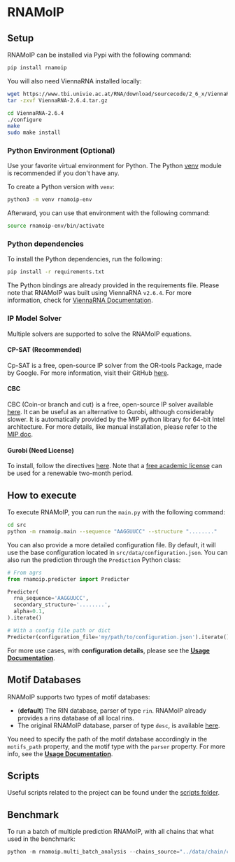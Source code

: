 # RNAMoIP

## Setup

RNAMoIP can be installed via Pypi with the following command:

```bash
pip install rnamoip
```

You will also need ViennaRNA installed locally:

```bash
wget https://www.tbi.univie.ac.at/RNA/download/sourcecode/2_6_x/ViennaRNA-2.6.4.tar.gz
tar -zxvf ViennaRNA-2.6.4.tar.gz

cd ViennaRNA-2.6.4
./configure
make
sudo make install
```

### Python Environment (Optional)

Use your favorite virtual environment for Python. The Python [venv](https://docs.python.org/3/tutorial/venv.html) module is recommended if you don't have any.

To create a Python version with `venv`:

```bash
python3 -m venv rnamoip-env
```

Afterward, you can use that environment with the following command:

```bash
source rnamoip-env/bin/activate
```

### Python dependencies

To install the Python dependencies, run the following:

```bash
pip install -r requirements.txt
```

The Python bindings are already provided in the requirements file. Please note that RNAMoIP was built using ViennaRNA `v2.6.4`. For more information, check for [ViennaRNA Documentation](https://github.com/ViennaRNA/ViennaRNA#installation).

### IP Model Solver

Multiple solvers are supported to solve the RNAMoIP equations.

#### CP-SAT (Recommended)

Cp-SAT is a free, open-source IP solver from the OR-tools Package, made by Google. For more information, visit their GitHub [here](https://github.com/google/or-tools).

#### CBC

CBC (Coin-or branch and cut) is a free, open-source IP solver available [here](https://github.com/coin-or/Cbc). It can be useful as an alternative to Gurobi, although considerably slower. It is automatically provided by the MIP python library for 64-bit Intel architecture. For more details, like manual installation, please refer to the [MIP doc](https://docs.python-mip.com/en/latest/install.html#using-your-own-cbc-binaries-optional).

#### Gurobi (Need License)

To install, follow the directives [here](https://www.gurobi.com/products/gurobi-optimizer/). Note that a [free academic license](https://www.gurobi.com/downloads/end-user-license-agreement-academic/) can be used for a renewable two-month period.

## How to execute

To execute RNAMoIP, you can run the `main.py` with the following command:

```bash
cd src
python -m rnamoip.main --sequence "AAGGUUCC" --structure "........"
```

You can also provide a more detailed configuration file. By default, it will use the base configuration located in `src/data/configuration.json`.
You can also run the prediction through the `Prediction` Python class:

```py
# From agrs
from rnamoip.predicter import Predicter

Predicter(
  rna_sequence='AAGGUUCC',
  secondary_structure='........',
  alpha=0.1,
).iterate()

# With a config file path or dict
Predicter(configuration_file='my/path/to/configuration.json').iterate()
```

For more use cases, with **configuration details**, please see the [**Usage Documentation**](doc/usage.md).

## Motif Databases

RNAMoIP supports two types of motif databases:

- (**default**) The RIN database, parser of type `rin`. RNAMoIP already provides a rins database of all local rins.
- The original RNAMoIP database, parser of type `desc`, is available [here](https://github.com/McGill-CSB/RNAMoIP/raw/master/CATALOGUE.tgz).

You need to specify the path of the motif database accordingly in the `motifs_path` property, and the motif type with the `parser` property. For more info, see the [**Usage Documentation**](doc/usage.md).

## Scripts

Useful scripts related to the project can be found under the [scripts folder](scripts/_scripts.md).

## Benchmark

To run a batch of multiple prediction RNAMoIP, with all chains that what used in the benchmark:

```py
python -m rnamoip.multi_batch_analysis --chains_source="../data/chain/chains.json"
```
